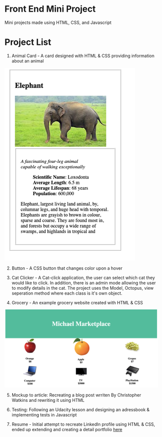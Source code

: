 # Front End Mini Project
Mini projects made using HTML, CSS, and Javascript 

# Project List 

1. Animal Card - A card designed with HTML & CSS providing information about an animal 

![example](animal/code_example.png)

2. Button - A CSS button that changes color upon a hover 

3. Cat Clicker - A Cat-click application, the user can select which cat they would like to click. In addition, there is an admin mode allowing the user to modify details in the cat. The project uses the Model, Octopus, view seperation method where each class is it's own object. 

4. Grocery - An example grocery website created with HTML & CSS

![example](grocery/sample.png)

5. Mockup to article: Recreating a blog post wrriten By Christopher Watkins and rewriting it using HTML 

6. Testing: Following an Udacity lesson and designing an adressbook & implementing tests in Javascript  

7. Resume - Initial attempt to recreate LinkedIn profile using HTML & CSS, ended up extending and creating a detail portfolio [here](https://github.com/MichaelGitHubHype/Personal_Portfolio)

